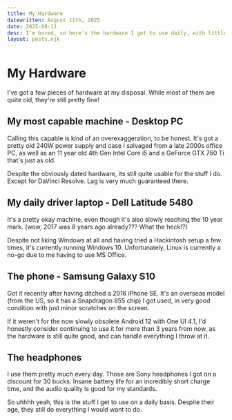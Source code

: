 ```yaml
---
title: My Hardware
datewritten: August 11th, 2025
date: 2025-08-11
desc: I'm bored, so here's the hardware I get to use daily, with little descriptions from yours truly.
layout: posts.njk
---
```


# My Hardware
I've got a few pieces of hardware at my disposal. While most of them are quite old, they're still pretty fine!

## My most capable machine - Desktop PC
Calling this capable is kind of an overexaggeration, to be honest. It's got a pretty old 240W power supply and case I salvaged from a late 2000s office PC, as well as an 11 year old 4th Gen Intel Core i5 and a GeForce GTX 750 Ti that's just as old.

Despite the obviously dated hardware, its still quite usable for the stuff I do. Except for DaVinci Resolve. Lag is very much guaranteed there.

## My daily driver laptop - Dell Latitude 5480
It's a pretty okay machine, even though it's also slowly reaching the 10 year mark. (wow, 2017 was 8 years ago already??? What the heck!?)

Despite not liking Windows at all and having tried a Hackintosh setup a few times, it's currently running Windows 10. Unfortunately, Linux is currently a no-go due to me having to use MS Office.

## The phone - Samsung Galaxy S10
Got it recently after having ditched a 2016 iPhone SE. It's an overseas model (from the US, so it has a Snapdragon 855 chip) I got used, in very good condition with just minor scratches on the screen.

If it weren't for the now slowly obsolete Android 12 with One UI 4.1, I'd honestly consider continuing to use it for more than 3 years from now, as the hardware is still quite good, and can handle everything I throw at it.

## The headphones
I use them pretty much every day. Those are Sony headphones I got on a discount for 30 bucks. Insane battery life for an incredibly short charge time, and the audio quality is good for my standards.

So uhhhh yeah, this is the stuff I get to use on a daily basis. Despite their age, they still do everything I would want to do.